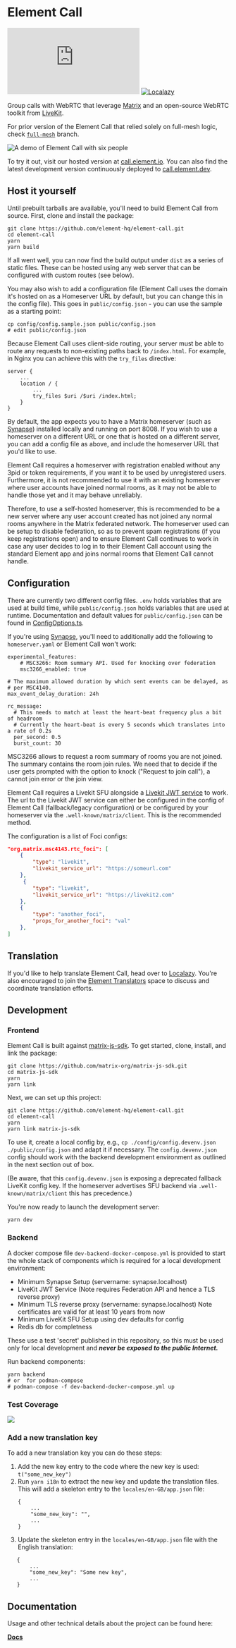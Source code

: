 # Element Call

[![Chat](https://img.shields.io/matrix/webrtc:matrix.org)](https://matrix.to/#/#webrtc:matrix.org)
[![Localazy](https://img.shields.io/endpoint?url=https%3A%2F%2Fconnect.localazy.com%2Fstatus%2Felement-call%2Fdata%3Fcontent%3Dall%26title%3Dlocalazy%26logo%3Dtrue)](https://localazy.com/p/element-call)

Group calls with WebRTC that leverage [Matrix](https://matrix.org) and an
open-source WebRTC toolkit from [LiveKit](https://livekit.io/).

For prior version of the Element Call that relied solely on full-mesh logic,
check [`full-mesh`](https://github.com/element-hq/element-call/tree/full-mesh)
branch.

![A demo of Element Call with six people](demo.jpg)

To try it out, visit our hosted version at
[call.element.io](https://call.element.io). You can also find the latest
development version continuously deployed to
[call.element.dev](https://call.element.dev/).

## Host it yourself

Until prebuilt tarballs are available, you'll need to build Element Call from
source. First, clone and install the package:

```
git clone https://github.com/element-hq/element-call.git
cd element-call
yarn
yarn build
```

If all went well, you can now find the build output under `dist` as a series of
static files. These can be hosted using any web server that can be configured
with custom routes (see below).

You may also wish to add a configuration file (Element Call uses the domain it's
hosted on as a Homeserver URL by default, but you can change this in the config
file). This goes in `public/config.json` - you can use the sample as a starting
point:

```
cp config/config.sample.json public/config.json
# edit public/config.json
```

Because Element Call uses client-side routing, your server must be able to route
any requests to non-existing paths back to `/index.html`. For example, in Nginx
you can achieve this with the `try_files` directive:

```
server {
    ...
    location / {
        ...
        try_files $uri /$uri /index.html;
    }
}
```

By default, the app expects you to have a Matrix homeserver (such as
[Synapse](https://element-hq.github.io/synapse/latest/setup/installation.html))
installed locally and running on port 8008. If you wish to use a homeserver on a
different URL or one that is hosted on a different server, you can add a config
file as above, and include the homeserver URL that you'd like to use.

Element Call requires a homeserver with registration enabled without any 3pid or
token requirements, if you want it to be used by unregistered users.
Furthermore, it is not recommended to use it with an existing homeserver where
user accounts have joined normal rooms, as it may not be able to handle those
yet and it may behave unreliably.

Therefore, to use a self-hosted homeserver, this is recommended to be a new
server where any user account created has not joined any normal rooms anywhere
in the Matrix federated network. The homeserver used can be setup to disable
federation, so as to prevent spam registrations (if you keep registrations open)
and to ensure Element Call continues to work in case any user decides to log in
to their Element Call account using the standard Element app and joins normal
rooms that Element Call cannot handle.

## Configuration

There are currently two different config files. `.env` holds variables that are
used at build time, while `public/config.json` holds variables that are used at
runtime. Documentation and default values for `public/config.json` can be found
in [ConfigOptions.ts](src/config/ConfigOptions.ts).

If you're using [Synapse](https://github.com/element-hq/synapse/), you'll need
to additionally add the following to `homeserver.yaml` or Element Call won't
work:

```
experimental_features:
    # MSC3266: Room summary API. Used for knocking over federation
    msc3266_enabled: true

# The maximum allowed duration by which sent events can be delayed, as
# per MSC4140.
max_event_delay_duration: 24h

rc_message:
  # This needs to match at least the heart-beat frequency plus a bit of headroom
  # Currently the heart-beat is every 5 seconds which translates into a rate of 0.2s
  per_second: 0.5
  burst_count: 30
```

MSC3266 allows to request a room summary of rooms you are not joined. The
summary contains the room join rules. We need that to decide if the user gets
prompted with the option to knock ("Request to join call"), a cannot join error or the
join view.

Element Call requires a Livekit SFU alongside a [Livekit JWT
service](https://github.com/element-hq/lk-jwt-service) to work. The url to the
Livekit JWT service can either be configured in the config of Element Call
(fallback/legacy configuration) or be configured by your homeserver via the
`.well-known/matrix/client`. This is the recommended method.

The configuration is a list of Foci configs:

```json
"org.matrix.msc4143.rtc_foci": [
    {
        "type": "livekit",
        "livekit_service_url": "https://someurl.com"
    },
     {
        "type": "livekit",
        "livekit_service_url": "https://livekit2.com"
    },
    {
        "type": "another_foci",
        "props_for_another_foci": "val"
    },
]
```

## Translation

If you'd like to help translate Element Call, head over to
[Localazy](https://localazy.com/p/element-call). You're also encouraged to join
the [Element Translators](https://matrix.to/#/#translators:element.io) space to
discuss and coordinate translation efforts.

## Development

### Frontend

Element Call is built against
[matrix-js-sdk](https://github.com/matrix-org/matrix-js-sdk/pull/2553). To get
started, clone, install, and link the package:

```
git clone https://github.com/matrix-org/matrix-js-sdk.git
cd matrix-js-sdk
yarn
yarn link
```

Next, we can set up this project:

```
git clone https://github.com/element-hq/element-call.git
cd element-call
yarn
yarn link matrix-js-sdk
```

To use it, create a local config by, e.g., `cp ./config/config.devenv.json
./public/config.json` and adapt it if necessary. The `config.devenv.json` config
should work with the backend development environment as outlined in the next
section out of box.

(Be aware, that this `config.devenv.json` is exposing a deprecated fallback
LiveKit config key. If the homeserver advertises SFU backend via
`.well-known/matrix/client` this has precedence.)

You're now ready to launch the development server:

```
yarn dev
```

### Backend

A docker compose file `dev-backend-docker-compose.yml` is provided to start the
whole stack of components which is required for a local development environment:

- Minimum Synapse Setup (servername: synapse.localhost)
- LiveKit JWT Service (Note requires Federation API and hence a TLS reverse proxy)
- Minimum TLS reverse proxy (servername: synapse.localhost) Note certificates
  are valid for at least 10 years from now
- Minimum LiveKit SFU Setup using dev defaults for config
- Redis db for completness

These use a test 'secret' published in this repository, so this must be used
only for local development and **_never be exposed to the public Internet._**

Run backend components:

```
yarn backend
# or  for podman-compose
# podman-compose -f dev-backend-docker-compose.yml up
```

### Test Coverage

<img src="https://codecov.io/github/element-hq/element-call/graphs/tree.svg?token=O6CFVKK6I1"></img>

### Add a new translation key

To add a new translation key you can do these steps:

1. Add the new key entry to the code where the new key is used: `t("some_new_key")`
1. Run `yarn i18n` to extract the new key and update the translation files. This
   will add a skeleton entry to the `locales/en-GB/app.json` file:
   ```jsonc
   {
       ...
       "some_new_key": "",
       ...
   }
   ```
1. Update the skeleton entry in the `locales/en-GB/app.json` file with
   the English translation:

```jsonc
   {
       ...
       "some_new_key": "Some new key",
       ...
   }
```

## Documentation

Usage and other technical details about the project can be found here:

[**Docs**](./docs/README.md)

